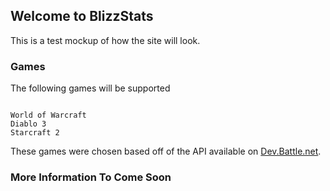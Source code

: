 ## Welcome to BlizzStats

This is a test mockup of how the site will look.

### Games

The following games will be supported

```

World of Warcraft
Diablo 3
Starcraft 2

```

These games were chosen based off of the API available on [Dev.Battle.net](https://dev.battle.net/io-docs).

### More Information To Come Soon
